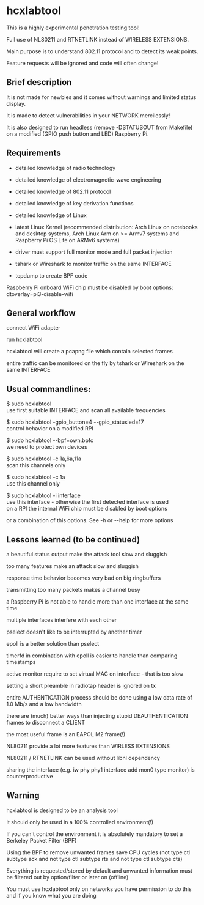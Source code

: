 hcxlabtool
==============

This is a highly experimental penetration testing tool!

Full use of NL80211 and RTNETLINK instead of WIRELESS EXTENSIONS.

Main purpose is to understand 802.11 protocol and to detect its weak points.

Feature requests will be ignored and code will often change! 


Brief description
--------------

It is not made for newbies and it comes without warnings and limited status display.

It is made to detect vulnerabilities in your NETWORK mercilessly!

It is also designed to run headless (remove -DSTATUSOUT from Makefile) on a modified (GPIO push button and LED) Raspberry Pi.


Requirements
--------------

* detailed knowledge of radio technology

* detailed knowledge of electromagnetic-wave engineering

* detailed knowledge of 802.11 protocol

* detailed knowledge of key derivation functions

* detailed knowledge of Linux

* latest Linux Kernel (recommended distribution: Arch Linux on notebooks and desktop systems, Arch Linux Arm on >= Armv7 systems and Raspberry Pi OS Lite on ARMv6 systems)  

* driver must support full monitor mode and full packet injection

* tshark or Wireshark to monitor traffic on the same INTERFACE

* tcpdump to create BPF code

Raspberry Pi onboard WiFi chip must be disabled by boot options: dtoverlay=pi3-disable-wifi


General workflow
--------------

connect WiFi adapter

run hcxlabtool

hcxlabtool will create a pcapng file which contain selected frames

entire traffic can be monitored on the fly by tshark or Wireshark on the same INTERFACE 


Usual commandlines:
--------------

$ sudo hcxlabtool  <br /> use first suitable INTERFACE and scan all available frequencies

$ sudo hcxlabtool -gpio_button=4 --gpio_statusled=17 <br />  control behavior on a modified RPI 

$ sudo hcxlabtool --bpf=own.bpfc <br /> we need to protect own devices

$ sudo hcxlabtool -c 1a,6a,11a  <br /> scan this channels only

$ sudo hcxlabtool -c 1a  <br /> use this channel only

$ sudo hcxlabtool -i interface <br /> use this interface - otherwise the first detected interface is used  <br /> on a RPI the internal WiFi chip must be disabled by boot options

or a combination of this options. See -h or --help for more options


Lessons learned (to be continued)
--------------

a beautiful status output make the attack tool slow and sluggish

too many features make an attack slow and sluggish

response time behavior becomes very bad on big ringbuffers

transmitting too many packets makes a channel busy

a Raspberry Pi is not able to handle more than one interface at the same time

multiple interfaces interfere with each other

pselect doesn't like to be interrupted by another timer

epoll is a better solution than pselect

timerfd in combination with epoll is easier to handle than comparing timestamps

active monitor require to set virtual MAC on interface - that is too slow

setting a short preamble in radiotap header is ignored on tx

entire AUTHENTICATION process should be done using a low data rate of 1.0 Mb/s and a low bandwidth

there are (much) better ways than injecting stupid DEAUTHENTICATION frames to disconnect a CLIENT

the most useful frame is an EAPOL M2 frame(!)

NL80211 provide a lot more features than WIRLESS EXTENSIONS

NL80211 / RTNETLINK can be used without libnl dependency

sharing the interface (e.g. iw phy phy1 interface add mon0 type monitor) is counterproductive


Warning
--------------

hcxlabtool is designed to be an analysis tool

It should only be used in a 100% controlled environment(!)

If you can't control the environment it is absolutely mandatory to set a Berkeley Packet Filter (BPF)

Using the BPF to remove unwanted frames save CPU cycles (not type ctl subtype ack and not type ctl subtype rts and not type ctl subtype cts)

Everything is requested/stored by default and unwanted information must be filtered out by option/filter or later on (offline)

You must use hcxlabtool only on networks you have permission to do this and if you know what you are doing
